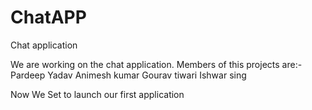 # ChatAPP
Chat application

We are working on the chat application.
Members of this projects are:-
Pardeep Yadav
Animesh kumar
Gourav tiwari
Ishwar sing

Now We Set to launch our first application

